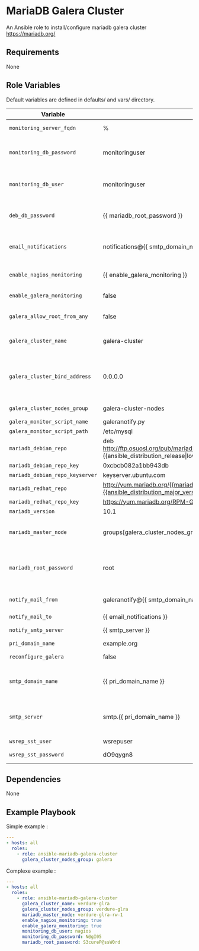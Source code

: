 MariaDB Galera Cluster
=========

An Ansible role to install/configure mariadb galera cluster https://mariadb.org/

Requirements
------------

None

Role Variables
--------------

Default variables are defined in defaults/ and vars/ directory.

| Variable | Default value | Description |
| -------- | ------------- | ----------- |
| `monitoring_server_fqdn` | % | defines the remote monitoring server |
| `monitoring_db_password` | monitoringuser | defines the password for monitoring db... define here or globally in group_vars/all/accounts |
| `monitoring_db_user` | monitoringuser | defines the user for monitoring db... define here or globally in group_vars/all/accounts |
| `deb_db_password` | {{ mariadb_root_password }} | defines debian db password... generate using `echo password \| mkpasswd -s -m sha-512` |
| `email_notifications` | notifications@{{ smtp_domain_name }} | defines email address to receive notifications...define here or in group_vars/group |
| `enable_nagios_monitoring` | {{ enable_galera_monitoring }} | defines if monitoring should be enabled for mysql |
| `enable_galera_monitoring` | false | deploy galera monitoring scripts |
| `galera_allow_root_from_any` | false | defines if root logins should be allowed from any host |
| `galera_cluster_name` | galera-cluster | Define the name of the cluster...define here or in group_vars/group |
| `galera_cluster_bind_address` | 0.0.0.0 | define bind address for galera cluster...if running in Vagrant define this as...'{{ ansible_eth1.ipv4.address }} |
| `galera_cluster_nodes_group` | galera-cluster-nodes | defines groups nodes used to form cluster |
| `galera_monitor_script_name` | galeranotify.py | |
| `galera_monitor_script_path` | /etc/mysql | |
| `mariadb_debian_repo` | deb http://ftp.osuosl.org/pub/mariadb/repo/{{mariadb_version}}/{{ansible_distribution\|lower}} {{ansible_distribution_release\|lower }} main | |
| `mariadb_debian_repo_key` | 0xcbcb082a1bb943db | |
| `mariadb_debian_repo_keyserver` | keyserver.ubuntu.com | |
| `mariadb_redhat_repo` | http://yum.mariadb.org/{{mariadb_version}}/{{ansible_distribution\|lower}}{{ansible_distribution_major_version\|int}}-amd64 | |
| `mariadb_redhat_repo_key` | https://yum.mariadb.org/RPM-GPG-KEY-MariaDB | |
| `mariadb_version` | 10.1 | MariaDB version to used |
| `mariadb_master_node` | groups[galera_cluster_nodes_group][0] | Set master node to intialize cluster. If not defined used the first host on cluster node list |
| `mariadb_root_password` | root | defines mysql root password... generate using : echo password \| mkpasswd -s -m sha-512 |
| `notify_mail_from` | galeranotify@{{ smtp_domain_name }} | defines email address that cluster notifications will be sent from |
| `notify_mail_to` | {{ email_notifications }} |
| `notify_smtp_server` | {{ smtp_server }} | defines smtp server to send notifications through |
| `pri_domain_name` | example.org |  |
| `reconfigure_galera` | false | defines if the cluster should be reconfigured | |
| `smtp_domain_name` | {{ pri_domain_name }} | defines smtp domain for email... define here or globally in group_vars/all/email | |
| `smtp_server` | smtp.{{ pri_domain_name }} | defines smtp server to send email through...define here or globally in group_vars/all/servers | |
| `wsrep_sst_user` | wsrepuser | defines xtrabackup user | |
| `wsrep_sst_password` | dO9qygn8 | defines xtrabackup password | |

Dependencies
------------

None

Example Playbook
----------------

Simple example :

```YAML
---
- hosts: all
  roles:
    - role: ansible-mariadb-galera-cluster
      galera_cluster_nodes_group: galera
```

Complexe example :

```YAML
---
- hosts: all
  roles:
    - role: ansible-mariadb-galera-cluster
      galera_cluster_name: verdure-glra
      galera_cluster_nodes_group: verdure-glra
      mariadb_master_node: verdure-glra-rw-1
      enable_nagios_monitoring: true
      enable_galera_monitoring: true
      monitoring_db_user: nagios
      monitoring_db_password: N@gI05
      mariadb_root_password: S3cureP@ssW0rd
```
